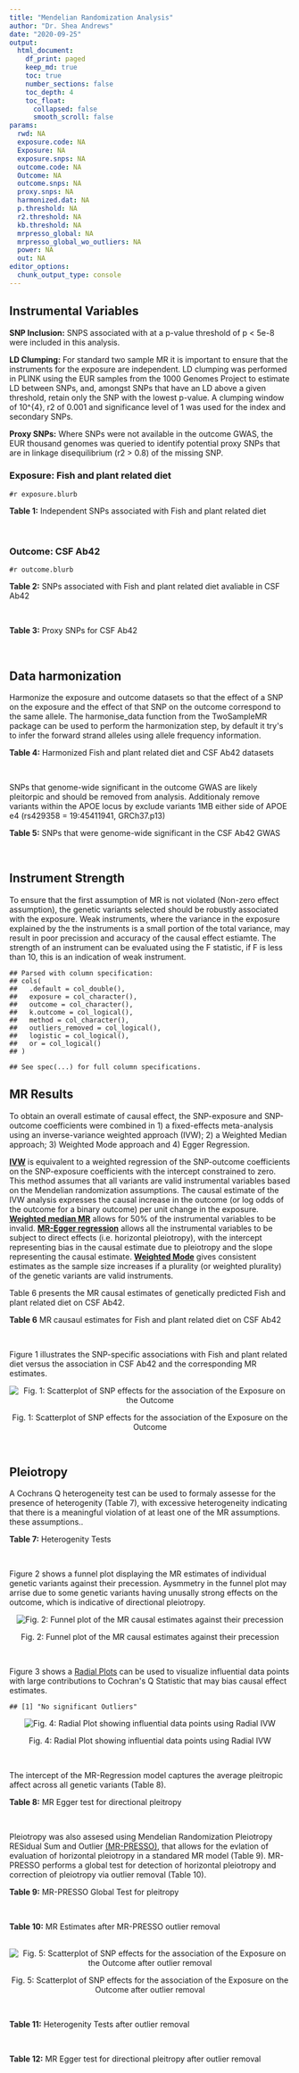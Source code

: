 ```yaml
---
title: "Mendelian Randomization Analysis"
author: "Dr. Shea Andrews"
date: "2020-09-25"
output:
  html_document:
    df_print: paged
    keep_md: true
    toc: true
    number_sections: false
    toc_depth: 4
    toc_float:
      collapsed: false
      smooth_scroll: false
params:
  rwd: NA
  exposure.code: NA
  Exposure: NA
  exposure.snps: NA
  outcome.code: NA
  Outcome: NA
  outcome.snps: NA
  proxy.snps: NA
  harmonized.dat: NA
  p.threshold: NA
  r2.threshold: NA
  kb.threshold: NA
  mrpresso_global: NA
  mrpresso_global_wo_outliers: NA
  power: NA
  out: NA
editor_options:
  chunk_output_type: console
---
```







## Instrumental Variables
**SNP Inclusion:** SNPS associated with at a p-value threshold of p < 5e-8 were included in this analysis.
<br>

**LD Clumping:** For standard two sample MR it is important to ensure that the instruments for the exposure are independent. LD clumping was performed in PLINK using the EUR samples from the 1000 Genomes Project to estimate LD between SNPs, and, amongst SNPs that have an LD above a given threshold, retain only the SNP with the lowest p-value. A clumping window of 10^{4}, r2 of 0.001 and significance level of 1 was used for the index and secondary SNPs.
<br>

**Proxy SNPs:** Where SNPs were not available in the outcome GWAS, the EUR thousand genomes was queried to identify potential proxy SNPs that are in linkage disequilibrium (r2 > 0.8) of the missing SNP.
<br>

### Exposure: Fish and plant related diet
`#r exposure.blurb`
<br>

**Table 1:** Independent SNPs associated with Fish and plant related diet
<div data-pagedtable="false">
  <script data-pagedtable-source type="application/json">
{"columns":[{"label":["SNP"],"name":[1],"type":["chr"],"align":["left"]},{"label":["CHROM"],"name":[2],"type":["dbl"],"align":["right"]},{"label":["POS"],"name":[3],"type":["dbl"],"align":["right"]},{"label":["REF"],"name":[4],"type":["chr"],"align":["left"]},{"label":["ALT"],"name":[5],"type":["chr"],"align":["left"]},{"label":["AF"],"name":[6],"type":["dbl"],"align":["right"]},{"label":["BETA"],"name":[7],"type":["dbl"],"align":["right"]},{"label":["SE"],"name":[8],"type":["dbl"],"align":["right"]},{"label":["Z"],"name":[9],"type":["dbl"],"align":["right"]},{"label":["P"],"name":[10],"type":["dbl"],"align":["right"]},{"label":["N"],"name":[11],"type":["dbl"],"align":["right"]},{"label":["TRAIT"],"name":[12],"type":["chr"],"align":["left"]}],"data":[{"1":"rs6699744","2":"1","3":"72825144","4":"A","5":"T","6":"0.614350","7":"0.0176817","8":"0.00251240","9":"7.03777","10":"2.0e-12","11":"335576","12":"fish_plant_diet"},{"1":"rs6690619","2":"1","3":"153765399","4":"C","5":"T","6":"0.508389","7":"-0.0182667","8":"0.00243049","9":"-7.51564","10":"5.7e-14","11":"335576","12":"fish_plant_diet"},{"1":"rs45501495","2":"1","3":"204596454","4":"C","5":"T","6":"0.233721","7":"0.0175379","8":"0.00286562","9":"6.12011","10":"9.4e-10","11":"335576","12":"fish_plant_diet"},{"1":"rs4953150","2":"2","3":"45157336","4":"C","5":"T","6":"0.342028","7":"-0.0193152","8":"0.00257415","9":"-7.50353","10":"6.2e-14","11":"335576","12":"fish_plant_diet"},{"1":"rs17049185","2":"2","3":"58072660","4":"G","5":"T","6":"0.265216","7":"0.0164143","8":"0.00276984","9":"5.92608","10":"3.1e-09","11":"335576","12":"fish_plant_diet"},{"1":"rs4458235","2":"2","3":"79710525","4":"A","5":"T","6":"0.671605","7":"-0.0161001","8":"0.00257371","9":"-6.25560","10":"4.0e-10","11":"335576","12":"fish_plant_diet"},{"1":"rs6756149","2":"2","3":"104099833","4":"C","5":"T","6":"0.460539","7":"0.0158560","8":"0.00242740","9":"6.53209","10":"6.5e-11","11":"335576","12":"fish_plant_diet"},{"1":"rs10180461","2":"2","3":"144263033","4":"T","5":"C","6":"0.391681","7":"-0.0138352","8":"0.00249154","9":"-5.55287","10":"2.8e-08","11":"335576","12":"fish_plant_diet"},{"1":"rs2463652","2":"2","3":"157127415","4":"C","5":"A","6":"0.462862","7":"0.0144339","8":"0.00243718","9":"5.92238","10":"3.2e-09","11":"335576","12":"fish_plant_diet"},{"1":"rs10510554","2":"3","3":"25099776","4":"T","5":"C","6":"0.569949","7":"0.0159892","8":"0.00245816","9":"6.50454","10":"7.8e-11","11":"335576","12":"fish_plant_diet"},{"1":"rs1248825","2":"3","3":"84993411","4":"A","5":"C","6":"0.674802","7":"0.0196439","8":"0.00259659","9":"7.56527","10":"3.9e-14","11":"335576","12":"fish_plant_diet"},{"1":"rs80264330","2":"3","3":"114815659","4":"T","5":"G","6":"0.056141","7":"0.0302655","8":"0.00525711","9":"5.75706","10":"8.6e-09","11":"335576","12":"fish_plant_diet"},{"1":"rs13082002","2":"3","3":"117317203","4":"T","5":"A","6":"0.467957","7":"0.0141314","8":"0.00244314","9":"5.78411","10":"7.3e-09","11":"335576","12":"fish_plant_diet"},{"1":"rs73868702","2":"3","3":"149754216","4":"G","5":"A","6":"0.043127","7":"-0.0333836","8":"0.00594694","9":"-5.61358","10":"2.0e-08","11":"335576","12":"fish_plant_diet"},{"1":"rs11706682","2":"3","3":"167199681","4":"T","5":"C","6":"0.340750","7":"0.0172815","8":"0.00255589","9":"6.76144","10":"1.4e-11","11":"335576","12":"fish_plant_diet"},{"1":"rs1946265","2":"5","3":"50840436","4":"A","5":"C","6":"0.645199","7":"-0.0149040","8":"0.00254229","9":"-5.86243","10":"4.6e-09","11":"335576","12":"fish_plant_diet"},{"1":"rs12514375","2":"5","3":"60801428","4":"A","5":"T","6":"0.387948","7":"-0.0137440","8":"0.00249301","9":"-5.51301","10":"3.5e-08","11":"335576","12":"fish_plant_diet"},{"1":"rs6870152","2":"5","3":"95883544","4":"A","5":"G","6":"0.623327","7":"-0.0138461","8":"0.00251463","9":"-5.50622","10":"3.7e-08","11":"335576","12":"fish_plant_diet"},{"1":"rs364926","2":"5","3":"166392055","4":"C","5":"T","6":"0.235798","7":"0.0174371","8":"0.00285087","9":"6.11641","10":"9.6e-10","11":"335576","12":"fish_plant_diet"},{"1":"rs11134442","2":"5","3":"166478475","4":"A","5":"G","6":"0.627273","7":"-0.0138524","8":"0.00251296","9":"-5.51238","10":"3.5e-08","11":"335576","12":"fish_plant_diet"},{"1":"rs16891727","2":"6","3":"26488860","4":"C","5":"A","6":"0.131477","7":"-0.0248855","8":"0.00357335","9":"-6.96419","10":"3.3e-12","11":"335576","12":"fish_plant_diet"},{"1":"rs28703977","2":"6","3":"31472792","4":"T","5":"C","6":"0.654148","7":"-0.0159889","8":"0.00255074","9":"-6.26834","10":"3.6e-10","11":"335576","12":"fish_plant_diet"},{"1":"rs9362897","2":"6","3":"92327446","4":"G","5":"T","6":"0.471084","7":"0.0153747","8":"0.00242031","9":"6.35237","10":"2.1e-10","11":"335576","12":"fish_plant_diet"},{"1":"rs12700239","2":"7","3":"20865979","4":"C","5":"A","6":"0.210021","7":"-0.0170831","8":"0.00300568","9":"-5.68361","10":"1.3e-08","11":"335576","12":"fish_plant_diet"},{"1":"rs3021494","2":"8","3":"10983534","4":"A","5":"G","6":"0.530477","7":"-0.0196447","8":"0.00243572","9":"-8.06525","10":"7.3e-16","11":"335576","12":"fish_plant_diet"},{"1":"rs1217105","2":"8","3":"64626932","4":"T","5":"G","6":"0.692030","7":"0.0182021","8":"0.00262079","9":"6.94527","10":"3.8e-12","11":"335576","12":"fish_plant_diet"},{"1":"rs10986983","2":"9","3":"128620009","4":"C","5":"T","6":"0.628287","7":"-0.0177251","8":"0.00250713","9":"-7.06988","10":"1.6e-12","11":"335576","12":"fish_plant_diet"},{"1":"rs946711","2":"10","3":"21806832","4":"A","5":"C","6":"0.326072","7":"-0.0265991","8":"0.00260310","9":"-10.21820","10":"1.6e-24","11":"335576","12":"fish_plant_diet"},{"1":"rs1410054","2":"10","3":"112774155","4":"A","5":"G","6":"0.762720","7":"-0.0179461","8":"0.00284724","9":"-6.30298","10":"2.9e-10","11":"335576","12":"fish_plant_diet"},{"1":"rs10741616","2":"11","3":"13333851","4":"G","5":"A","6":"0.381930","7":"-0.0150594","8":"0.00249104","9":"-6.04543","10":"1.5e-09","11":"335576","12":"fish_plant_diet"},{"1":"rs11237918","2":"11","3":"79294066","4":"T","5":"C","6":"0.400307","7":"0.0140920","8":"0.00247088","9":"5.70323","10":"1.2e-08","11":"335576","12":"fish_plant_diet"},{"1":"rs613597","2":"11","3":"88598646","4":"A","5":"G","6":"0.650945","7":"-0.0148780","8":"0.00253317","9":"-5.87327","10":"4.3e-09","11":"335576","12":"fish_plant_diet"},{"1":"rs34634095","2":"11","3":"111455942","4":"C","5":"A","6":"0.698257","7":"-0.0159467","8":"0.00269385","9":"-5.91967","10":"3.2e-09","11":"335576","12":"fish_plant_diet"},{"1":"rs7978702","2":"12","3":"34366373","4":"G","5":"A","6":"0.818835","7":"0.0173966","8":"0.00313907","9":"5.54196","10":"3.0e-08","11":"335576","12":"fish_plant_diet"},{"1":"rs12826749","2":"12","3":"46412497","4":"C","5":"G","6":"0.421560","7":"-0.0143141","8":"0.00247178","9":"-5.79101","10":"7.0e-09","11":"335576","12":"fish_plant_diet"},{"1":"rs35287743","2":"12","3":"110057250","4":"G","5":"T","6":"0.113999","7":"-0.0345582","8":"0.00382725","9":"-9.02951","10":"1.7e-19","11":"335576","12":"fish_plant_diet"},{"1":"rs560815","2":"13","3":"55935080","4":"T","5":"A","6":"0.733176","7":"-0.0235298","8":"0.00272600","9":"-8.63162","10":"6.0e-18","11":"335576","12":"fish_plant_diet"},{"1":"rs10161952","2":"13","3":"59474383","4":"A","5":"C","6":"0.313291","7":"-0.0185058","8":"0.00261369","9":"-7.08033","10":"1.4e-12","11":"335576","12":"fish_plant_diet"},{"1":"rs12906493","2":"15","3":"35933286","4":"T","5":"C","6":"0.207753","7":"0.0183225","8":"0.00301038","9":"6.08644","10":"1.2e-09","11":"335576","12":"fish_plant_diet"},{"1":"rs16959955","2":"15","3":"48002700","4":"T","5":"C","6":"0.221373","7":"0.0168573","8":"0.00294229","9":"5.72931","10":"1.0e-08","11":"335576","12":"fish_plant_diet"},{"1":"rs56094641","2":"16","3":"53806453","4":"A","5":"G","6":"0.403329","7":"0.0223354","8":"0.00246582","9":"9.05800","10":"1.3e-19","11":"335576","12":"fish_plant_diet"},{"1":"rs11859365","2":"16","3":"83683945","4":"A","5":"C","6":"0.253428","7":"0.0190706","8":"0.00278154","9":"6.85613","10":"7.1e-12","11":"335576","12":"fish_plant_diet"},{"1":"rs9955276","2":"18","3":"1839339","4":"C","5":"T","6":"0.141809","7":"0.0194761","8":"0.00348698","9":"5.58538","10":"2.3e-08","11":"335576","12":"fish_plant_diet"},{"1":"rs17818263","2":"18","3":"58865261","4":"G","5":"A","6":"0.286039","7":"-0.0146965","8":"0.00268034","9":"-5.48307","10":"4.2e-08","11":"335576","12":"fish_plant_diet"},{"1":"rs12721051","2":"19","3":"45422160","4":"C","5":"G","6":"0.189552","7":"0.0179074","8":"0.00309034","9":"5.79464","10":"6.8e-09","11":"335576","12":"fish_plant_diet"},{"1":"rs380743","2":"19","3":"49241014","4":"G","5":"A","6":"0.493772","7":"-0.0175022","8":"0.00243995","9":"-7.17318","10":"7.3e-13","11":"335576","12":"fish_plant_diet"},{"1":"rs2425026","2":"20","3":"33847253","4":"C","5":"T","6":"0.426877","7":"0.0168691","8":"0.00246823","9":"6.83449","10":"8.2e-12","11":"335576","12":"fish_plant_diet"},{"1":"rs2413052","2":"22","3":"31783781","4":"T","5":"C","6":"0.240382","7":"0.0193561","8":"0.00284149","9":"6.81195","10":"9.6e-12","11":"335576","12":"fish_plant_diet"}],"options":{"columns":{"min":{},"max":[10]},"rows":{"min":[10],"max":[10]},"pages":{}}}
  </script>
</div>
<br>

### Outcome: CSF Ab42
`#r outcome.blurb`
<br>

**Table 2:** SNPs associated with Fish and plant related diet avaliable in CSF Ab42
<div data-pagedtable="false">
  <script data-pagedtable-source type="application/json">
{"columns":[{"label":["SNP"],"name":[1],"type":["chr"],"align":["left"]},{"label":["CHROM"],"name":[2],"type":["dbl"],"align":["right"]},{"label":["POS"],"name":[3],"type":["dbl"],"align":["right"]},{"label":["REF"],"name":[4],"type":["chr"],"align":["left"]},{"label":["ALT"],"name":[5],"type":["chr"],"align":["left"]},{"label":["AF"],"name":[6],"type":["dbl"],"align":["right"]},{"label":["BETA"],"name":[7],"type":["dbl"],"align":["right"]},{"label":["SE"],"name":[8],"type":["dbl"],"align":["right"]},{"label":["Z"],"name":[9],"type":["dbl"],"align":["right"]},{"label":["P"],"name":[10],"type":["dbl"],"align":["right"]},{"label":["N"],"name":[11],"type":["dbl"],"align":["right"]},{"label":["TRAIT"],"name":[12],"type":["chr"],"align":["left"]}],"data":[{"1":"rs6699744","2":"1","3":"72825144","4":"A","5":"T","6":"0.6108490","7":"-0.0099960","8":"0.004438","9":"-2.2523700","10":"0.02437","11":"3146","12":"CSF_Ab42"},{"1":"rs6690619","2":"1","3":"153765399","4":"C","5":"T","6":"0.5256920","7":"-0.0021540","8":"0.004113","9":"-0.5237050","10":"0.60050","11":"3146","12":"CSF_Ab42"},{"1":"rs45501495","2":"1","3":"204596454","4":"C","5":"T","6":"0.2686700","7":"-0.0096060","8":"0.004752","9":"-2.0214646","10":"0.04335","11":"3146","12":"CSF_Ab42"},{"1":"rs17049185","2":"2","3":"58072660","4":"G","5":"T","6":"0.3082820","7":"-0.0063430","8":"0.004614","9":"-1.3747291","10":"0.16930","11":"3146","12":"CSF_Ab42"},{"1":"rs4458235","2":"2","3":"79710525","4":"A","5":"T","6":"0.6354390","7":"-0.0002949","8":"0.004236","9":"-0.0696176","10":"0.94450","11":"3146","12":"CSF_Ab42"},{"1":"rs6756149","2":"2","3":"104099833","4":"C","5":"T","6":"0.4588640","7":"0.0056280","8":"0.004004","9":"1.4055944","10":"0.16000","11":"3146","12":"CSF_Ab42"},{"1":"rs10180461","2":"2","3":"144263033","4":"T","5":"C","6":"0.3368940","7":"0.0017530","8":"0.004144","9":"0.4230212","10":"0.67230","11":"3146","12":"CSF_Ab42"},{"1":"rs2463652","2":"2","3":"157127415","4":"C","5":"A","6":"0.3552630","7":"0.0086410","8":"0.004135","9":"2.0897219","10":"0.03671","11":"3146","12":"CSF_Ab42"},{"1":"rs10510554","2":"3","3":"25099776","4":"T","5":"C","6":"0.6110510","7":"0.0027330","8":"0.004090","9":"0.6682150","10":"0.50410","11":"3146","12":"CSF_Ab42"},{"1":"rs1248825","2":"3","3":"84993411","4":"A","5":"C","6":"0.6335030","7":"-0.0012880","8":"0.004377","9":"-0.2942650","10":"0.76850","11":"3146","12":"CSF_Ab42"},{"1":"rs80264330","2":"3","3":"114815659","4":"T","5":"G","6":"0.0546903","7":"-0.0052760","8":"0.008577","9":"-0.6151335","10":"0.53850","11":"3146","12":"CSF_Ab42"},{"1":"rs73868702","2":"3","3":"149754216","4":"G","5":"A","6":"0.0388244","7":"0.0166600","8":"0.009761","9":"1.7067923","10":"0.08801","11":"3146","12":"CSF_Ab42"},{"1":"rs11706682","2":"3","3":"167199681","4":"T","5":"C","6":"0.3596590","7":"-0.0069990","8":"0.004303","9":"-1.6265396","10":"0.10390","11":"3146","12":"CSF_Ab42"},{"1":"rs1946265","2":"5","3":"50840436","4":"A","5":"C","6":"0.6314730","7":"-0.0006175","8":"0.004267","9":"-0.1447150","10":"0.88490","11":"3146","12":"CSF_Ab42"},{"1":"rs364926","2":"5","3":"166392055","4":"C","5":"T","6":"0.2479880","7":"0.0044610","8":"0.004927","9":"0.9054191","10":"0.36530","11":"3146","12":"CSF_Ab42"},{"1":"rs16891727","2":"6","3":"26488860","4":"C","5":"A","6":"0.1060940","7":"-0.0150100","8":"0.006566","9":"-2.2860189","10":"0.02232","11":"3146","12":"CSF_Ab42"},{"1":"rs9362897","2":"6","3":"92327446","4":"G","5":"T","6":"0.5531100","7":"-0.0012040","8":"0.004036","9":"-0.2983152","10":"0.76550","11":"3146","12":"CSF_Ab42"},{"1":"rs3021494","2":"8","3":"10983534","4":"A","5":"G","6":"0.5800820","7":"-0.0071170","8":"0.004069","9":"-1.7490800","10":"0.08038","11":"3146","12":"CSF_Ab42"},{"1":"rs1217105","2":"8","3":"64626932","4":"T","5":"G","6":"0.7311460","7":"0.0009464","8":"0.004458","9":"0.2122930","10":"0.83190","11":"3146","12":"CSF_Ab42"},{"1":"rs10986983","2":"9","3":"128620009","4":"C","5":"T","6":"0.6891790","7":"-0.0007333","8":"0.004138","9":"-0.1772110","10":"0.85940","11":"3146","12":"CSF_Ab42"},{"1":"rs946711","2":"10","3":"21806832","4":"A","5":"C","6":"0.3197380","7":"-0.0032090","8":"0.004493","9":"-0.7142221","10":"0.47520","11":"3146","12":"CSF_Ab42"},{"1":"rs1410054","2":"10","3":"112774155","4":"A","5":"G","6":"0.7994180","7":"-0.0020220","8":"0.004796","9":"-0.4216010","10":"0.67340","11":"3146","12":"CSF_Ab42"},{"1":"rs10741616","2":"11","3":"13333851","4":"G","5":"A","6":"0.4477310","7":"0.0100100","8":"0.004130","9":"2.4237288","10":"0.01540","11":"3146","12":"CSF_Ab42"},{"1":"rs11237918","2":"11","3":"79294066","4":"T","5":"C","6":"0.3774990","7":"0.0055980","8":"0.004168","9":"1.3430902","10":"0.17930","11":"3146","12":"CSF_Ab42"},{"1":"rs613597","2":"11","3":"88598646","4":"A","5":"G","6":"0.7428260","7":"0.0039110","8":"0.004282","9":"0.9133580","10":"0.36110","11":"3146","12":"CSF_Ab42"},{"1":"rs12826749","2":"12","3":"46412497","4":"C","5":"G","6":"0.3681280","7":"-0.0026040","8":"0.004203","9":"-0.6195575","10":"0.53560","11":"3146","12":"CSF_Ab42"},{"1":"rs35287743","2":"12","3":"110057250","4":"G","5":"T","6":"0.1335630","7":"0.0058610","8":"0.006596","9":"0.8885688","10":"0.37430","11":"3146","12":"CSF_Ab42"},{"1":"rs560815","2":"13","3":"55935080","4":"T","5":"A","6":"0.7230320","7":"0.0067110","8":"0.004478","9":"1.4986600","10":"0.13410","11":"3146","12":"CSF_Ab42"},{"1":"rs10161952","2":"13","3":"59474383","4":"A","5":"C","6":"0.2974150","7":"-0.0011500","8":"0.004434","9":"-0.2593595","10":"0.79540","11":"3146","12":"CSF_Ab42"},{"1":"rs12906493","2":"15","3":"35933286","4":"T","5":"C","6":"0.1725330","7":"0.0053720","8":"0.004872","9":"1.1026273","10":"0.27030","11":"3146","12":"CSF_Ab42"},{"1":"rs56094641","2":"16","3":"53806453","4":"A","5":"G","6":"0.4466040","7":"0.0052870","8":"0.004174","9":"1.2666507","10":"0.20540","11":"3146","12":"CSF_Ab42"},{"1":"rs11859365","2":"16","3":"83683945","4":"A","5":"C","6":"0.2750360","7":"-0.0032270","8":"0.004752","9":"-0.6790825","10":"0.49710","11":"3146","12":"CSF_Ab42"},{"1":"rs17818263","2":"18","3":"58865261","4":"G","5":"A","6":"0.3352150","7":"-0.0016630","8":"0.004498","9":"-0.3697199","10":"0.71160","11":"3146","12":"CSF_Ab42"},{"1":"rs2425026","2":"20","3":"33847253","4":"C","5":"T","6":"0.4566800","7":"-0.0011800","8":"0.004212","9":"-0.2801519","10":"0.77940","11":"3146","12":"CSF_Ab42"},{"1":"rs4953150","2":"NA","3":"NA","4":"NA","5":"NA","6":"NA","7":"NA","8":"NA","9":"NA","10":"NA","11":"NA","12":"NA"},{"1":"rs13082002","2":"NA","3":"NA","4":"NA","5":"NA","6":"NA","7":"NA","8":"NA","9":"NA","10":"NA","11":"NA","12":"NA"},{"1":"rs12514375","2":"NA","3":"NA","4":"NA","5":"NA","6":"NA","7":"NA","8":"NA","9":"NA","10":"NA","11":"NA","12":"NA"},{"1":"rs6870152","2":"NA","3":"NA","4":"NA","5":"NA","6":"NA","7":"NA","8":"NA","9":"NA","10":"NA","11":"NA","12":"NA"},{"1":"rs11134442","2":"NA","3":"NA","4":"NA","5":"NA","6":"NA","7":"NA","8":"NA","9":"NA","10":"NA","11":"NA","12":"NA"},{"1":"rs28703977","2":"NA","3":"NA","4":"NA","5":"NA","6":"NA","7":"NA","8":"NA","9":"NA","10":"NA","11":"NA","12":"NA"},{"1":"rs12700239","2":"NA","3":"NA","4":"NA","5":"NA","6":"NA","7":"NA","8":"NA","9":"NA","10":"NA","11":"NA","12":"NA"},{"1":"rs34634095","2":"NA","3":"NA","4":"NA","5":"NA","6":"NA","7":"NA","8":"NA","9":"NA","10":"NA","11":"NA","12":"NA"},{"1":"rs7978702","2":"NA","3":"NA","4":"NA","5":"NA","6":"NA","7":"NA","8":"NA","9":"NA","10":"NA","11":"NA","12":"NA"},{"1":"rs16959955","2":"NA","3":"NA","4":"NA","5":"NA","6":"NA","7":"NA","8":"NA","9":"NA","10":"NA","11":"NA","12":"NA"},{"1":"rs9955276","2":"NA","3":"NA","4":"NA","5":"NA","6":"NA","7":"NA","8":"NA","9":"NA","10":"NA","11":"NA","12":"NA"},{"1":"rs12721051","2":"NA","3":"NA","4":"NA","5":"NA","6":"NA","7":"NA","8":"NA","9":"NA","10":"NA","11":"NA","12":"NA"},{"1":"rs380743","2":"NA","3":"NA","4":"NA","5":"NA","6":"NA","7":"NA","8":"NA","9":"NA","10":"NA","11":"NA","12":"NA"},{"1":"rs2413052","2":"NA","3":"NA","4":"NA","5":"NA","6":"NA","7":"NA","8":"NA","9":"NA","10":"NA","11":"NA","12":"NA"}],"options":{"columns":{"min":{},"max":[10]},"rows":{"min":[10],"max":[10]},"pages":{}}}
  </script>
</div>
<br>

**Table 3:** Proxy SNPs for CSF Ab42
<div data-pagedtable="false">
  <script data-pagedtable-source type="application/json">
{"columns":[{"label":["target_snp"],"name":[1],"type":["chr"],"align":["left"]},{"label":["proxy_snp"],"name":[2],"type":["chr"],"align":["left"]},{"label":["ld.r2"],"name":[3],"type":["dbl"],"align":["right"]},{"label":["Dprime"],"name":[4],"type":["dbl"],"align":["right"]},{"label":["PHASE"],"name":[5],"type":["chr"],"align":["left"]},{"label":["X12"],"name":[6],"type":["lgl"],"align":["right"]},{"label":["CHROM"],"name":[7],"type":["dbl"],"align":["right"]},{"label":["POS"],"name":[8],"type":["dbl"],"align":["right"]},{"label":["REF.proxy"],"name":[9],"type":["chr"],"align":["left"]},{"label":["ALT.proxy"],"name":[10],"type":["chr"],"align":["left"]},{"label":["AF"],"name":[11],"type":["dbl"],"align":["right"]},{"label":["BETA"],"name":[12],"type":["dbl"],"align":["right"]},{"label":["SE"],"name":[13],"type":["dbl"],"align":["right"]},{"label":["Z"],"name":[14],"type":["dbl"],"align":["right"]},{"label":["P"],"name":[15],"type":["dbl"],"align":["right"]},{"label":["N"],"name":[16],"type":["dbl"],"align":["right"]},{"label":["TRAIT"],"name":[17],"type":["chr"],"align":["left"]},{"label":["ref"],"name":[18],"type":["chr"],"align":["left"]},{"label":["ref.proxy"],"name":[19],"type":["chr"],"align":["left"]},{"label":["alt"],"name":[20],"type":["chr"],"align":["left"]},{"label":["alt.proxy"],"name":[21],"type":["chr"],"align":["left"]},{"label":["ALT"],"name":[22],"type":["chr"],"align":["left"]},{"label":["REF"],"name":[23],"type":["chr"],"align":["left"]},{"label":["proxy.outcome"],"name":[24],"type":["lgl"],"align":["right"]}],"data":[{"1":"rs13082002","2":"rs35883702","3":"0.992051","4":"0.996018","5":"AG/TC","6":"NA","7":"3","8":"117316062","9":"C","10":"G","11":"0.472555","12":"0.0022180","13":"0.004091","14":"0.5421657","15":"0.5878","16":"3146","17":"CSF_Ab42","18":"A","19":"G","20":"T","21":"C","22":"A","23":"T","24":"TRUE"},{"1":"rs12514375","2":"rs1445980","3":"0.979437","4":"1.000000","5":"TA/AG","6":"NA","7":"5","8":"60798733","9":"G","10":"A","11":"0.365644","12":"-0.0023440","13":"0.004198","14":"-0.5583611","15":"0.5766","16":"3146","17":"CSF_Ab42","18":"T","19":"A","20":"A","21":"G","22":"T","23":"A","24":"TRUE"},{"1":"rs6870152","2":"rs6556928","3":"0.987027","4":"0.995647","5":"AA/GG","6":"NA","7":"5","8":"95877903","9":"A","10":"G","11":"0.600931","12":"-0.0024060","13":"0.004141","14":"-0.5810190","15":"0.5613","16":"3146","17":"CSF_Ab42","18":"A","19":"A","20":"G","21":"G","22":"G","23":"A","24":"TRUE"},{"1":"rs34634095","2":"rs510388","3":"0.935389","4":"1.000000","5":"CT/AG","6":"NA","7":"11","8":"111451869","9":"T","10":"G","11":"0.703381","12":"0.0034280","13":"0.004388","14":"0.7812220","15":"0.4347","16":"3146","17":"CSF_Ab42","18":"C","19":"T","20":"A","21":"G","22":"A","23":"C","24":"TRUE"},{"1":"rs7978702","2":"rs4595630","3":"0.986748","4":"0.993352","5":"GA/AC","6":"NA","7":"12","8":"34363697","9":"A","10":"C","11":"0.824364","12":"0.0003574","13":"0.005344","14":"0.0668787","15":"0.9467","16":"3146","17":"CSF_Ab42","18":"G","19":"A","20":"A","21":"C","22":"A","23":"G","24":"TRUE"},{"1":"rs9955276","2":"rs1371274","3":"0.902126","4":"0.965794","5":"TC/CA","6":"NA","7":"18","8":"1837007","9":"A","10":"C","11":"0.145583","12":"-0.0123100","13":"0.005816","14":"-2.1165750","15":"0.0344","16":"3146","17":"CSF_Ab42","18":"T","19":"C","20":"C","21":"A","22":"T","23":"C","24":"TRUE"},{"1":"rs380743","2":"rs1231281","3":"0.992000","4":"0.995992","5":"AA/GG","6":"NA","7":"19","8":"49239200","9":"G","10":"A","11":"0.384719","12":"-0.0042570","13":"0.004100","14":"-1.0382927","15":"0.2992","16":"3146","17":"CSF_Ab42","18":"A","19":"A","20":"G","21":"G","22":"A","23":"G","24":"TRUE"},{"1":"rs2413052","2":"rs9606833","3":"0.977395","4":"0.988633","5":"CC/TT","6":"NA","7":"22","8":"31750013","9":"T","10":"C","11":"0.250000","12":"-0.0043640","13":"0.004985","14":"-0.8754263","15":"0.3815","16":"3146","17":"CSF_Ab42","18":"C","19":"C","20":"T","21":"T","22":"C","23":"T","24":"TRUE"},{"1":"rs4953150","2":"NA","3":"NA","4":"NA","5":"NA","6":"NA","7":"NA","8":"NA","9":"NA","10":"NA","11":"NA","12":"NA","13":"NA","14":"NA","15":"NA","16":"NA","17":"NA","18":"NA","19":"NA","20":"NA","21":"NA","22":"NA","23":"NA","24":"NA"},{"1":"rs11134442","2":"NA","3":"NA","4":"NA","5":"NA","6":"NA","7":"NA","8":"NA","9":"NA","10":"NA","11":"NA","12":"NA","13":"NA","14":"NA","15":"NA","16":"NA","17":"NA","18":"NA","19":"NA","20":"NA","21":"NA","22":"NA","23":"NA","24":"NA"},{"1":"rs28703977","2":"NA","3":"NA","4":"NA","5":"NA","6":"NA","7":"NA","8":"NA","9":"NA","10":"NA","11":"NA","12":"NA","13":"NA","14":"NA","15":"NA","16":"NA","17":"NA","18":"NA","19":"NA","20":"NA","21":"NA","22":"NA","23":"NA","24":"NA"},{"1":"rs12700239","2":"NA","3":"NA","4":"NA","5":"NA","6":"NA","7":"NA","8":"NA","9":"NA","10":"NA","11":"NA","12":"NA","13":"NA","14":"NA","15":"NA","16":"NA","17":"NA","18":"NA","19":"NA","20":"NA","21":"NA","22":"NA","23":"NA","24":"NA"},{"1":"rs16959955","2":"NA","3":"NA","4":"NA","5":"NA","6":"NA","7":"NA","8":"NA","9":"NA","10":"NA","11":"NA","12":"NA","13":"NA","14":"NA","15":"NA","16":"NA","17":"NA","18":"NA","19":"NA","20":"NA","21":"NA","22":"NA","23":"NA","24":"NA"},{"1":"rs12721051","2":"NA","3":"NA","4":"NA","5":"NA","6":"NA","7":"NA","8":"NA","9":"NA","10":"NA","11":"NA","12":"NA","13":"NA","14":"NA","15":"NA","16":"NA","17":"NA","18":"NA","19":"NA","20":"NA","21":"NA","22":"NA","23":"NA","24":"NA"}],"options":{"columns":{"min":{},"max":[10]},"rows":{"min":[10],"max":[10]},"pages":{}}}
  </script>
</div>
<br>

## Data harmonization
Harmonize the exposure and outcome datasets so that the effect of a SNP on the exposure and the effect of that SNP on the outcome correspond to the same allele. The harmonise_data function from the TwoSampleMR package can be used to perform the harmonization step, by default it try's to infer the forward strand alleles using allele frequency information.
<br>

**Table 4:** Harmonized Fish and plant related diet and CSF Ab42 datasets
<div data-pagedtable="false">
  <script data-pagedtable-source type="application/json">
{"columns":[{"label":["SNP"],"name":[1],"type":["chr"],"align":["left"]},{"label":["effect_allele.exposure"],"name":[2],"type":["chr"],"align":["left"]},{"label":["other_allele.exposure"],"name":[3],"type":["chr"],"align":["left"]},{"label":["effect_allele.outcome"],"name":[4],"type":["chr"],"align":["left"]},{"label":["other_allele.outcome"],"name":[5],"type":["chr"],"align":["left"]},{"label":["beta.exposure"],"name":[6],"type":["dbl"],"align":["right"]},{"label":["beta.outcome"],"name":[7],"type":["dbl"],"align":["right"]},{"label":["eaf.exposure"],"name":[8],"type":["dbl"],"align":["right"]},{"label":["eaf.outcome"],"name":[9],"type":["dbl"],"align":["right"]},{"label":["remove"],"name":[10],"type":["lgl"],"align":["right"]},{"label":["palindromic"],"name":[11],"type":["lgl"],"align":["right"]},{"label":["ambiguous"],"name":[12],"type":["lgl"],"align":["right"]},{"label":["id.outcome"],"name":[13],"type":["chr"],"align":["left"]},{"label":["chr.outcome"],"name":[14],"type":["dbl"],"align":["right"]},{"label":["pos.outcome"],"name":[15],"type":["dbl"],"align":["right"]},{"label":["se.outcome"],"name":[16],"type":["dbl"],"align":["right"]},{"label":["z.outcome"],"name":[17],"type":["dbl"],"align":["right"]},{"label":["pval.outcome"],"name":[18],"type":["dbl"],"align":["right"]},{"label":["samplesize.outcome"],"name":[19],"type":["dbl"],"align":["right"]},{"label":["outcome"],"name":[20],"type":["chr"],"align":["left"]},{"label":["mr_keep.outcome"],"name":[21],"type":["lgl"],"align":["right"]},{"label":["pval_origin.outcome"],"name":[22],"type":["chr"],"align":["left"]},{"label":["chr.exposure"],"name":[23],"type":["dbl"],"align":["right"]},{"label":["pos.exposure"],"name":[24],"type":["dbl"],"align":["right"]},{"label":["se.exposure"],"name":[25],"type":["dbl"],"align":["right"]},{"label":["z.exposure"],"name":[26],"type":["dbl"],"align":["right"]},{"label":["pval.exposure"],"name":[27],"type":["dbl"],"align":["right"]},{"label":["samplesize.exposure"],"name":[28],"type":["dbl"],"align":["right"]},{"label":["exposure"],"name":[29],"type":["chr"],"align":["left"]},{"label":["mr_keep.exposure"],"name":[30],"type":["lgl"],"align":["right"]},{"label":["pval_origin.exposure"],"name":[31],"type":["chr"],"align":["left"]},{"label":["id.exposure"],"name":[32],"type":["chr"],"align":["left"]},{"label":["action"],"name":[33],"type":["dbl"],"align":["right"]},{"label":["mr_keep"],"name":[34],"type":["lgl"],"align":["right"]},{"label":["pt"],"name":[35],"type":["dbl"],"align":["right"]},{"label":["pleitropy_keep"],"name":[36],"type":["lgl"],"align":["right"]},{"label":["mrpresso_RSSobs"],"name":[37],"type":["dbl"],"align":["right"]},{"label":["mrpresso_pval"],"name":[38],"type":["dbl"],"align":["right"]},{"label":["mrpresso_keep"],"name":[39],"type":["lgl"],"align":["right"]}],"data":[{"1":"rs10161952","2":"C","3":"A","4":"C","5":"A","6":"-0.0185058","7":"-0.0011500","8":"0.313291","9":"0.2974150","10":"FALSE","11":"FALSE","12":"FALSE","13":"dANjgB","14":"13","15":"59474383","16":"0.004434","17":"-0.2593595","18":"0.79540","19":"3146","20":"Deming2017ab42","21":"TRUE","22":"reported","23":"13","24":"59474383","25":"0.00261369","26":"-7.08033","27":"1.4e-12","28":"335576","29":"Niarchou2020fish","30":"TRUE","31":"reported","32":"EwnGyd","33":"2","34":"TRUE","35":"5e-08","36":"TRUE","37":"2.102117e-06","38":"1.000","39":"TRUE"},{"1":"rs10180461","2":"C","3":"T","4":"C","5":"T","6":"-0.0138352","7":"0.0017530","8":"0.391681","9":"0.3368940","10":"FALSE","11":"FALSE","12":"FALSE","13":"dANjgB","14":"2","15":"144263033","16":"0.004144","17":"0.4230212","18":"0.67230","19":"3146","20":"Deming2017ab42","21":"TRUE","22":"reported","23":"2","24":"144263033","25":"0.00249154","26":"-5.55287","27":"2.8e-08","28":"335576","29":"Niarchou2020fish","30":"TRUE","31":"reported","32":"EwnGyd","33":"2","34":"TRUE","35":"5e-08","36":"TRUE","37":"2.516034e-06","38":"1.000","39":"TRUE"},{"1":"rs10510554","2":"C","3":"T","4":"C","5":"T","6":"0.0159892","7":"0.0027330","8":"0.569949","9":"0.6110510","10":"FALSE","11":"FALSE","12":"FALSE","13":"dANjgB","14":"3","15":"25099776","16":"0.004090","17":"0.6682150","18":"0.50410","19":"3146","20":"Deming2017ab42","21":"TRUE","22":"reported","23":"3","24":"25099776","25":"0.00245816","26":"6.50454","27":"7.8e-11","28":"335576","29":"Niarchou2020fish","30":"TRUE","31":"reported","32":"EwnGyd","33":"2","34":"TRUE","35":"5e-08","36":"TRUE","37":"9.184145e-06","38":"1.000","39":"TRUE"},{"1":"rs10741616","2":"A","3":"G","4":"A","5":"G","6":"-0.0150594","7":"0.0100100","8":"0.381930","9":"0.4477310","10":"FALSE","11":"FALSE","12":"FALSE","13":"dANjgB","14":"11","15":"13333851","16":"0.004130","17":"2.4237288","18":"0.01540","19":"3146","20":"Deming2017ab42","21":"TRUE","22":"reported","23":"11","24":"13333851","25":"0.00249104","26":"-6.04543","27":"1.5e-09","28":"335576","29":"Niarchou2020fish","30":"TRUE","31":"reported","32":"EwnGyd","33":"2","34":"TRUE","35":"5e-08","36":"TRUE","37":"1.001415e-04","38":"0.604","39":"TRUE"},{"1":"rs10986983","2":"T","3":"C","4":"T","5":"C","6":"-0.0177251","7":"-0.0007333","8":"0.628287","9":"0.6891790","10":"FALSE","11":"FALSE","12":"FALSE","13":"dANjgB","14":"9","15":"128620009","16":"0.004138","17":"-0.1772110","18":"0.85940","19":"3146","20":"Deming2017ab42","21":"TRUE","22":"reported","23":"9","24":"128620009","25":"0.00250713","26":"-7.06988","27":"1.6e-12","28":"335576","29":"Niarchou2020fish","30":"TRUE","31":"reported","32":"EwnGyd","33":"2","34":"TRUE","35":"5e-08","36":"TRUE","37":"1.023507e-06","38":"1.000","39":"TRUE"},{"1":"rs11237918","2":"C","3":"T","4":"C","5":"T","6":"0.0140920","7":"0.0055980","8":"0.400307","9":"0.3774990","10":"FALSE","11":"FALSE","12":"FALSE","13":"dANjgB","14":"11","15":"79294066","16":"0.004168","17":"1.3430902","18":"0.17930","19":"3146","20":"Deming2017ab42","21":"TRUE","22":"reported","23":"11","24":"79294066","25":"0.00247088","26":"5.70323","27":"1.2e-08","28":"335576","29":"Niarchou2020fish","30":"TRUE","31":"reported","32":"EwnGyd","33":"2","34":"TRUE","35":"5e-08","36":"TRUE","37":"3.483427e-05","38":"1.000","39":"TRUE"},{"1":"rs11706682","2":"C","3":"T","4":"C","5":"T","6":"0.0172815","7":"-0.0069990","8":"0.340750","9":"0.3596590","10":"FALSE","11":"FALSE","12":"FALSE","13":"dANjgB","14":"3","15":"167199681","16":"0.004303","17":"-1.6265396","18":"0.10390","19":"3146","20":"Deming2017ab42","21":"TRUE","22":"reported","23":"3","24":"167199681","25":"0.00255589","26":"6.76144","27":"1.4e-11","28":"335576","29":"Niarchou2020fish","30":"TRUE","31":"reported","32":"EwnGyd","33":"2","34":"TRUE","35":"5e-08","36":"TRUE","37":"4.804528e-05","38":"1.000","39":"TRUE"},{"1":"rs11859365","2":"C","3":"A","4":"C","5":"A","6":"0.0190706","7":"-0.0032270","8":"0.253428","9":"0.2750360","10":"FALSE","11":"FALSE","12":"FALSE","13":"dANjgB","14":"16","15":"83683945","16":"0.004752","17":"-0.6790825","18":"0.49710","19":"3146","20":"Deming2017ab42","21":"TRUE","22":"reported","23":"16","24":"83683945","25":"0.00278154","26":"6.85613","27":"7.1e-12","28":"335576","29":"Niarchou2020fish","30":"TRUE","31":"reported","32":"EwnGyd","33":"2","34":"TRUE","35":"5e-08","36":"TRUE","37":"9.214667e-06","38":"1.000","39":"TRUE"},{"1":"rs1217105","2":"G","3":"T","4":"G","5":"T","6":"0.0182021","7":"0.0009464","8":"0.692030","9":"0.7311460","10":"FALSE","11":"FALSE","12":"FALSE","13":"dANjgB","14":"8","15":"64626932","16":"0.004458","17":"0.2122930","18":"0.83190","19":"3146","20":"Deming2017ab42","21":"TRUE","22":"reported","23":"8","24":"64626932","25":"0.00262079","26":"6.94527","27":"3.8e-12","28":"335576","29":"Niarchou2020fish","30":"TRUE","31":"reported","32":"EwnGyd","33":"2","34":"TRUE","35":"5e-08","36":"TRUE","37":"1.524395e-06","38":"1.000","39":"TRUE"},{"1":"rs1248825","2":"C","3":"A","4":"C","5":"A","6":"0.0196439","7":"-0.0012880","8":"0.674802","9":"0.6335030","10":"FALSE","11":"FALSE","12":"FALSE","13":"dANjgB","14":"3","15":"84993411","16":"0.004377","17":"-0.2942650","18":"0.76850","19":"3146","20":"Deming2017ab42","21":"TRUE","22":"reported","23":"3","24":"84993411","25":"0.00259659","26":"7.56527","27":"3.9e-14","28":"335576","29":"Niarchou2020fish","30":"TRUE","31":"reported","32":"EwnGyd","33":"2","34":"TRUE","35":"5e-08","36":"TRUE","37":"1.091607e-06","38":"1.000","39":"TRUE"},{"1":"rs12514375","2":"T","3":"A","4":"T","5":"A","6":"-0.0137440","7":"-0.0023440","8":"0.387948","9":"0.3656440","10":"FALSE","11":"TRUE","12":"FALSE","13":"dANjgB","14":"5","15":"60798733","16":"0.004198","17":"-0.5583611","18":"0.57660","19":"3146","20":"Deming2017ab42","21":"TRUE","22":"reported","23":"5","24":"60801428","25":"0.00249301","26":"-5.51301","27":"3.5e-08","28":"335576","29":"Niarchou2020fish","30":"TRUE","31":"reported","32":"EwnGyd","33":"2","34":"TRUE","35":"5e-08","36":"TRUE","37":"6.659933e-06","38":"1.000","39":"TRUE"},{"1":"rs12826749","2":"G","3":"C","4":"G","5":"C","6":"-0.0143141","7":"-0.0026040","8":"0.421560","9":"0.3681280","10":"FALSE","11":"TRUE","12":"TRUE","13":"dANjgB","14":"12","15":"46412497","16":"0.004203","17":"-0.6195575","18":"0.53560","19":"3146","20":"Deming2017ab42","21":"TRUE","22":"reported","23":"12","24":"46412497","25":"0.00247178","26":"-5.79101","27":"7.0e-09","28":"335576","29":"Niarchou2020fish","30":"TRUE","31":"reported","32":"EwnGyd","33":"2","34":"FALSE","35":"5e-08","36":"TRUE","37":"NA","38":"NA","39":"NA"},{"1":"rs12906493","2":"C","3":"T","4":"C","5":"T","6":"0.0183225","7":"0.0053720","8":"0.207753","9":"0.1725330","10":"FALSE","11":"FALSE","12":"FALSE","13":"dANjgB","14":"15","15":"35933286","16":"0.004872","17":"1.1026273","18":"0.27030","19":"3146","20":"Deming2017ab42","21":"TRUE","22":"reported","23":"15","24":"35933286","25":"0.00301038","26":"6.08644","27":"1.2e-09","28":"335576","29":"Niarchou2020fish","30":"TRUE","31":"reported","32":"EwnGyd","33":"2","34":"TRUE","35":"5e-08","36":"TRUE","37":"3.314837e-05","38":"1.000","39":"TRUE"},{"1":"rs13082002","2":"A","3":"T","4":"A","5":"T","6":"0.0141314","7":"0.0022180","8":"0.467957","9":"0.4725550","10":"FALSE","11":"TRUE","12":"TRUE","13":"dANjgB","14":"3","15":"117316062","16":"0.004091","17":"0.5421657","18":"0.58780","19":"3146","20":"Deming2017ab42","21":"TRUE","22":"reported","23":"3","24":"117317203","25":"0.00244314","26":"5.78411","27":"7.3e-09","28":"335576","29":"Niarchou2020fish","30":"TRUE","31":"reported","32":"EwnGyd","33":"2","34":"FALSE","35":"5e-08","36":"TRUE","37":"NA","38":"NA","39":"NA"},{"1":"rs1410054","2":"G","3":"A","4":"G","5":"A","6":"-0.0179461","7":"-0.0020220","8":"0.762720","9":"0.7994180","10":"FALSE","11":"FALSE","12":"FALSE","13":"dANjgB","14":"10","15":"112774155","16":"0.004796","17":"-0.4216010","18":"0.67340","19":"3146","20":"Deming2017ab42","21":"TRUE","22":"reported","23":"10","24":"112774155","25":"0.00284724","26":"-6.30298","27":"2.9e-10","28":"335576","29":"Niarchou2020fish","30":"TRUE","31":"reported","32":"EwnGyd","33":"2","34":"TRUE","35":"5e-08","36":"TRUE","37":"5.407781e-06","38":"1.000","39":"TRUE"},{"1":"rs16891727","2":"A","3":"C","4":"A","5":"C","6":"-0.0248855","7":"-0.0150100","8":"0.131477","9":"0.1060940","10":"FALSE","11":"FALSE","12":"FALSE","13":"dANjgB","14":"6","15":"26488860","16":"0.006566","17":"-2.2860189","18":"0.02232","19":"3146","20":"Deming2017ab42","21":"TRUE","22":"reported","23":"6","24":"26488860","25":"0.00357335","26":"-6.96419","27":"3.3e-12","28":"335576","29":"Niarchou2020fish","30":"TRUE","31":"reported","32":"EwnGyd","33":"2","34":"TRUE","35":"5e-08","36":"TRUE","37":"2.469373e-04","38":"0.632","39":"TRUE"},{"1":"rs17049185","2":"T","3":"G","4":"T","5":"G","6":"0.0164143","7":"-0.0063430","8":"0.265216","9":"0.3082820","10":"FALSE","11":"FALSE","12":"FALSE","13":"dANjgB","14":"2","15":"58072660","16":"0.004614","17":"-1.3747291","18":"0.16930","19":"3146","20":"Deming2017ab42","21":"TRUE","22":"reported","23":"2","24":"58072660","25":"0.00276984","26":"5.92608","27":"3.1e-09","28":"335576","29":"Niarchou2020fish","30":"TRUE","31":"reported","32":"EwnGyd","33":"2","34":"TRUE","35":"5e-08","36":"TRUE","37":"3.888843e-05","38":"1.000","39":"TRUE"},{"1":"rs17818263","2":"A","3":"G","4":"A","5":"G","6":"-0.0146965","7":"-0.0016630","8":"0.286039","9":"0.3352150","10":"FALSE","11":"FALSE","12":"FALSE","13":"dANjgB","14":"18","15":"58865261","16":"0.004498","17":"-0.3697199","18":"0.71160","19":"3146","20":"Deming2017ab42","21":"TRUE","22":"reported","23":"18","24":"58865261","25":"0.00268034","26":"-5.48307","27":"4.2e-08","28":"335576","29":"Niarchou2020fish","30":"TRUE","31":"reported","32":"EwnGyd","33":"2","34":"TRUE","35":"5e-08","36":"TRUE","37":"3.615792e-06","38":"1.000","39":"TRUE"},{"1":"rs1946265","2":"C","3":"A","4":"C","5":"A","6":"-0.0149040","7":"-0.0006175","8":"0.645199","9":"0.6314730","10":"FALSE","11":"FALSE","12":"FALSE","13":"dANjgB","14":"5","15":"50840436","16":"0.004267","17":"-0.1447150","18":"0.88490","19":"3146","20":"Deming2017ab42","21":"TRUE","22":"reported","23":"5","24":"50840436","25":"0.00254229","26":"-5.86243","27":"4.6e-09","28":"335576","29":"Niarchou2020fish","30":"TRUE","31":"reported","32":"EwnGyd","33":"2","34":"TRUE","35":"5e-08","36":"TRUE","37":"7.110301e-07","38":"1.000","39":"TRUE"},{"1":"rs2413052","2":"C","3":"T","4":"C","5":"T","6":"0.0193561","7":"-0.0043640","8":"0.240382","9":"0.2500000","10":"FALSE","11":"FALSE","12":"FALSE","13":"dANjgB","14":"22","15":"31750013","16":"0.004985","17":"-0.8754263","18":"0.38150","19":"3146","20":"Deming2017ab42","21":"TRUE","22":"reported","23":"22","24":"31783781","25":"0.00284149","26":"6.81195","27":"9.6e-12","28":"335576","29":"Niarchou2020fish","30":"TRUE","31":"reported","32":"EwnGyd","33":"2","34":"TRUE","35":"5e-08","36":"TRUE","37":"1.756442e-05","38":"1.000","39":"TRUE"},{"1":"rs2425026","2":"T","3":"C","4":"T","5":"C","6":"0.0168691","7":"-0.0011800","8":"0.426877","9":"0.4566800","10":"FALSE","11":"FALSE","12":"FALSE","13":"dANjgB","14":"20","15":"33847253","16":"0.004212","17":"-0.2801519","18":"0.77940","19":"3146","20":"Deming2017ab42","21":"TRUE","22":"reported","23":"20","24":"33847253","25":"0.00246823","26":"6.83449","27":"8.2e-12","28":"335576","29":"Niarchou2020fish","30":"TRUE","31":"reported","32":"EwnGyd","33":"2","34":"TRUE","35":"5e-08","36":"TRUE","37":"9.353536e-07","38":"1.000","39":"TRUE"},{"1":"rs2463652","2":"A","3":"C","4":"A","5":"C","6":"0.0144339","7":"0.0086410","8":"0.462862","9":"0.3552630","10":"FALSE","11":"FALSE","12":"FALSE","13":"dANjgB","14":"2","15":"157127415","16":"0.004135","17":"2.0897219","18":"0.03671","19":"3146","20":"Deming2017ab42","21":"TRUE","22":"reported","23":"2","24":"157127415","25":"0.00243718","26":"5.92238","27":"3.2e-09","28":"335576","29":"Niarchou2020fish","30":"TRUE","31":"reported","32":"EwnGyd","33":"2","34":"TRUE","35":"5e-08","36":"TRUE","37":"8.129561e-05","38":"1.000","39":"TRUE"},{"1":"rs3021494","2":"G","3":"A","4":"G","5":"A","6":"-0.0196447","7":"-0.0071170","8":"0.530477","9":"0.5800820","10":"FALSE","11":"FALSE","12":"FALSE","13":"dANjgB","14":"8","15":"10983534","16":"0.004069","17":"-1.7490800","18":"0.08038","19":"3146","20":"Deming2017ab42","21":"TRUE","22":"reported","23":"8","24":"10983534","25":"0.00243572","26":"-8.06525","27":"7.3e-16","28":"335576","29":"Niarchou2020fish","30":"TRUE","31":"reported","32":"EwnGyd","33":"2","34":"TRUE","35":"5e-08","36":"TRUE","37":"5.889020e-05","38":"1.000","39":"TRUE"},{"1":"rs34634095","2":"A","3":"C","4":"A","5":"C","6":"-0.0159467","7":"0.0034280","8":"0.698257","9":"0.7033810","10":"FALSE","11":"FALSE","12":"FALSE","13":"dANjgB","14":"11","15":"111451869","16":"0.004388","17":"0.7812220","18":"0.43470","19":"3146","20":"Deming2017ab42","21":"TRUE","22":"reported","23":"11","24":"111455942","25":"0.00269385","26":"-5.91967","27":"3.2e-09","28":"335576","29":"Niarchou2020fish","30":"TRUE","31":"reported","32":"EwnGyd","33":"2","34":"TRUE","35":"5e-08","36":"TRUE","37":"1.070322e-05","38":"1.000","39":"TRUE"},{"1":"rs35287743","2":"T","3":"G","4":"T","5":"G","6":"-0.0345582","7":"0.0058610","8":"0.113999","9":"0.1335630","10":"FALSE","11":"FALSE","12":"FALSE","13":"dANjgB","14":"12","15":"110057250","16":"0.006596","17":"0.8885688","18":"0.37430","19":"3146","20":"Deming2017ab42","21":"TRUE","22":"reported","23":"12","24":"110057250","25":"0.00382725","26":"-9.02951","27":"1.7e-19","28":"335576","29":"Niarchou2020fish","30":"TRUE","31":"reported","32":"EwnGyd","33":"2","34":"TRUE","35":"5e-08","36":"TRUE","37":"3.155132e-05","38":"1.000","39":"TRUE"},{"1":"rs364926","2":"T","3":"C","4":"T","5":"C","6":"0.0174371","7":"0.0044610","8":"0.235798","9":"0.2479880","10":"FALSE","11":"FALSE","12":"FALSE","13":"dANjgB","14":"5","15":"166392055","16":"0.004927","17":"0.9054191","18":"0.36530","19":"3146","20":"Deming2017ab42","21":"TRUE","22":"reported","23":"5","24":"166392055","25":"0.00285087","26":"6.11641","27":"9.6e-10","28":"335576","29":"Niarchou2020fish","30":"TRUE","31":"reported","32":"EwnGyd","33":"2","34":"TRUE","35":"5e-08","36":"TRUE","37":"2.304553e-05","38":"1.000","39":"TRUE"},{"1":"rs380743","2":"A","3":"G","4":"A","5":"G","6":"-0.0175022","7":"-0.0042570","8":"0.493772","9":"0.3847190","10":"FALSE","11":"FALSE","12":"FALSE","13":"dANjgB","14":"19","15":"49239200","16":"0.004100","17":"-1.0382927","18":"0.29920","19":"3146","20":"Deming2017ab42","21":"TRUE","22":"reported","23":"19","24":"49241014","25":"0.00243995","26":"-7.17318","27":"7.3e-13","28":"335576","29":"Niarchou2020fish","30":"TRUE","31":"reported","32":"EwnGyd","33":"2","34":"TRUE","35":"5e-08","36":"TRUE","37":"2.148978e-05","38":"1.000","39":"TRUE"},{"1":"rs4458235","2":"T","3":"A","4":"T","5":"A","6":"-0.0161001","7":"-0.0002949","8":"0.671605","9":"0.6354390","10":"FALSE","11":"TRUE","12":"FALSE","13":"dANjgB","14":"2","15":"79710525","16":"0.004236","17":"-0.0696176","18":"0.94450","19":"3146","20":"Deming2017ab42","21":"TRUE","22":"reported","23":"2","24":"79710525","25":"0.00257371","26":"-6.25560","27":"4.0e-10","28":"335576","29":"Niarchou2020fish","30":"TRUE","31":"reported","32":"EwnGyd","33":"2","34":"TRUE","35":"5e-08","36":"TRUE","37":"2.845079e-07","38":"1.000","39":"TRUE"},{"1":"rs45501495","2":"T","3":"C","4":"T","5":"C","6":"0.0175379","7":"-0.0096060","8":"0.233721","9":"0.2686700","10":"FALSE","11":"FALSE","12":"FALSE","13":"dANjgB","14":"1","15":"204596454","16":"0.004752","17":"-2.0214646","18":"0.04335","19":"3146","20":"Deming2017ab42","21":"TRUE","22":"reported","23":"1","24":"204596454","25":"0.00286562","26":"6.12011","27":"9.4e-10","28":"335576","29":"Niarchou2020fish","30":"TRUE","31":"reported","32":"EwnGyd","33":"2","34":"TRUE","35":"5e-08","36":"TRUE","37":"9.146721e-05","38":"1.000","39":"TRUE"},{"1":"rs560815","2":"A","3":"T","4":"A","5":"T","6":"-0.0235298","7":"0.0067110","8":"0.733176","9":"0.7230320","10":"FALSE","11":"TRUE","12":"FALSE","13":"dANjgB","14":"13","15":"55935080","16":"0.004478","17":"1.4986600","18":"0.13410","19":"3146","20":"Deming2017ab42","21":"TRUE","22":"reported","23":"13","24":"55935080","25":"0.00272600","26":"-8.63162","27":"6.0e-18","28":"335576","29":"Niarchou2020fish","30":"TRUE","31":"reported","32":"EwnGyd","33":"2","34":"TRUE","35":"5e-08","36":"TRUE","37":"4.447747e-05","38":"1.000","39":"TRUE"},{"1":"rs56094641","2":"G","3":"A","4":"G","5":"A","6":"0.0223354","7":"0.0052870","8":"0.403329","9":"0.4466040","10":"FALSE","11":"FALSE","12":"FALSE","13":"dANjgB","14":"16","15":"53806453","16":"0.004174","17":"1.2666507","18":"0.20540","19":"3146","20":"Deming2017ab42","21":"TRUE","22":"reported","23":"16","24":"53806453","25":"0.00246582","26":"9.05800","27":"1.3e-19","28":"335576","29":"Niarchou2020fish","30":"TRUE","31":"reported","32":"EwnGyd","33":"2","34":"TRUE","35":"5e-08","36":"TRUE","37":"3.439422e-05","38":"1.000","39":"TRUE"},{"1":"rs613597","2":"G","3":"A","4":"G","5":"A","6":"-0.0148780","7":"0.0039110","8":"0.650945","9":"0.7428260","10":"FALSE","11":"FALSE","12":"FALSE","13":"dANjgB","14":"11","15":"88598646","16":"0.004282","17":"0.9133580","18":"0.36110","19":"3146","20":"Deming2017ab42","21":"TRUE","22":"reported","23":"11","24":"88598646","25":"0.00253317","26":"-5.87327","27":"4.3e-09","28":"335576","29":"Niarchou2020fish","30":"TRUE","31":"reported","32":"EwnGyd","33":"2","34":"TRUE","35":"5e-08","36":"TRUE","37":"1.423769e-05","38":"1.000","39":"TRUE"},{"1":"rs6690619","2":"T","3":"C","4":"T","5":"C","6":"-0.0182667","7":"-0.0021540","8":"0.508389","9":"0.5256920","10":"FALSE","11":"FALSE","12":"FALSE","13":"dANjgB","14":"1","15":"153765399","16":"0.004113","17":"-0.5237050","18":"0.60050","19":"3146","20":"Deming2017ab42","21":"TRUE","22":"reported","23":"1","24":"153765399","25":"0.00243049","26":"-7.51564","27":"5.7e-14","28":"335576","29":"Niarchou2020fish","30":"TRUE","31":"reported","32":"EwnGyd","33":"2","34":"TRUE","35":"5e-08","36":"TRUE","37":"6.189587e-06","38":"1.000","39":"TRUE"},{"1":"rs6699744","2":"T","3":"A","4":"T","5":"A","6":"0.0176817","7":"-0.0099960","8":"0.614350","9":"0.6108490","10":"FALSE","11":"TRUE","12":"FALSE","13":"dANjgB","14":"1","15":"72825144","16":"0.004438","17":"-2.2523700","18":"0.02437","19":"3146","20":"Deming2017ab42","21":"TRUE","22":"reported","23":"1","24":"72825144","25":"0.00251240","26":"7.03777","27":"2.0e-12","28":"335576","29":"Niarchou2020fish","30":"TRUE","31":"reported","32":"EwnGyd","33":"2","34":"TRUE","35":"5e-08","36":"TRUE","37":"9.992844e-05","38":"0.976","39":"TRUE"},{"1":"rs6756149","2":"T","3":"C","4":"T","5":"C","6":"0.0158560","7":"0.0056280","8":"0.460539","9":"0.4588640","10":"FALSE","11":"FALSE","12":"FALSE","13":"dANjgB","14":"2","15":"104099833","16":"0.004004","17":"1.4055944","18":"0.16000","19":"3146","20":"Deming2017ab42","21":"TRUE","22":"reported","23":"2","24":"104099833","25":"0.00242740","26":"6.53209","27":"6.5e-11","28":"335576","29":"Niarchou2020fish","30":"TRUE","31":"reported","32":"EwnGyd","33":"2","34":"TRUE","35":"5e-08","36":"TRUE","37":"3.598341e-05","38":"1.000","39":"TRUE"},{"1":"rs6870152","2":"G","3":"A","4":"G","5":"A","6":"-0.0138461","7":"-0.0024060","8":"0.623327","9":"0.6009310","10":"FALSE","11":"FALSE","12":"FALSE","13":"dANjgB","14":"5","15":"95877903","16":"0.004141","17":"-0.5810190","18":"0.56130","19":"3146","20":"Deming2017ab42","21":"TRUE","22":"reported","23":"5","24":"95883544","25":"0.00251463","26":"-5.50622","27":"3.7e-08","28":"335576","29":"Niarchou2020fish","30":"TRUE","31":"reported","32":"EwnGyd","33":"2","34":"TRUE","35":"5e-08","36":"TRUE","37":"7.007433e-06","38":"1.000","39":"TRUE"},{"1":"rs73868702","2":"A","3":"G","4":"A","5":"G","6":"-0.0333836","7":"0.0166600","8":"0.043127","9":"0.0388244","10":"FALSE","11":"FALSE","12":"FALSE","13":"dANjgB","14":"3","15":"149754216","16":"0.009761","17":"1.7067923","18":"0.08801","19":"3146","20":"Deming2017ab42","21":"TRUE","22":"reported","23":"3","24":"149754216","25":"0.00594694","26":"-5.61358","27":"2.0e-08","28":"335576","29":"Niarchou2020fish","30":"TRUE","31":"reported","32":"EwnGyd","33":"2","34":"TRUE","35":"5e-08","36":"TRUE","37":"2.720314e-04","38":"1.000","39":"TRUE"},{"1":"rs7978702","2":"A","3":"G","4":"A","5":"G","6":"0.0173966","7":"0.0003574","8":"0.818835","9":"0.8243640","10":"FALSE","11":"FALSE","12":"FALSE","13":"dANjgB","14":"12","15":"34363697","16":"0.005344","17":"0.0668787","18":"0.94670","19":"3146","20":"Deming2017ab42","21":"TRUE","22":"reported","23":"12","24":"34366373","25":"0.00313907","26":"5.54196","27":"3.0e-08","28":"335576","29":"Niarchou2020fish","30":"TRUE","31":"reported","32":"EwnGyd","33":"2","34":"TRUE","35":"5e-08","36":"TRUE","37":"3.748048e-07","38":"1.000","39":"TRUE"},{"1":"rs80264330","2":"G","3":"T","4":"G","5":"T","6":"0.0302655","7":"-0.0052760","8":"0.056141","9":"0.0546903","10":"FALSE","11":"FALSE","12":"FALSE","13":"dANjgB","14":"3","15":"114815659","16":"0.008577","17":"-0.6151335","18":"0.53850","19":"3146","20":"Deming2017ab42","21":"TRUE","22":"reported","23":"3","24":"114815659","25":"0.00525711","26":"5.75706","27":"8.6e-09","28":"335576","29":"Niarchou2020fish","30":"TRUE","31":"reported","32":"EwnGyd","33":"2","34":"TRUE","35":"5e-08","36":"TRUE","37":"2.447374e-05","38":"1.000","39":"TRUE"},{"1":"rs9362897","2":"T","3":"G","4":"T","5":"G","6":"0.0153747","7":"-0.0012040","8":"0.471084","9":"0.5531100","10":"FALSE","11":"FALSE","12":"FALSE","13":"dANjgB","14":"6","15":"92327446","16":"0.004036","17":"-0.2983152","18":"0.76550","19":"3146","20":"Deming2017ab42","21":"TRUE","22":"reported","23":"6","24":"92327446","25":"0.00242031","26":"6.35237","27":"2.1e-10","28":"335576","29":"Niarchou2020fish","30":"TRUE","31":"reported","32":"EwnGyd","33":"2","34":"TRUE","35":"5e-08","36":"TRUE","37":"1.021768e-06","38":"1.000","39":"TRUE"},{"1":"rs946711","2":"C","3":"A","4":"C","5":"A","6":"-0.0265991","7":"-0.0032090","8":"0.326072","9":"0.3197380","10":"FALSE","11":"FALSE","12":"FALSE","13":"dANjgB","14":"10","15":"21806832","16":"0.004493","17":"-0.7142221","18":"0.47520","19":"3146","20":"Deming2017ab42","21":"TRUE","22":"reported","23":"10","24":"21806832","25":"0.00260310","26":"-10.21820","27":"1.6e-24","28":"335576","29":"Niarchou2020fish","30":"TRUE","31":"reported","32":"EwnGyd","33":"2","34":"TRUE","35":"5e-08","36":"TRUE","37":"1.437634e-05","38":"1.000","39":"TRUE"},{"1":"rs9955276","2":"T","3":"C","4":"T","5":"C","6":"0.0194761","7":"-0.0123100","8":"0.141809","9":"0.1455830","10":"FALSE","11":"FALSE","12":"FALSE","13":"dANjgB","14":"18","15":"1837007","16":"0.005816","17":"-2.1165750","18":"0.03440","19":"3146","20":"Deming2017ab42","21":"TRUE","22":"reported","23":"18","24":"1839339","25":"0.00348698","26":"5.58538","27":"2.3e-08","28":"335576","29":"Niarchou2020fish","30":"TRUE","31":"reported","32":"EwnGyd","33":"2","34":"TRUE","35":"5e-08","36":"TRUE","37":"1.501060e-04","38":"1.000","39":"TRUE"}],"options":{"columns":{"min":{},"max":[10]},"rows":{"min":[10],"max":[10]},"pages":{}}}
  </script>
</div>
<br>

SNPs that genome-wide significant in the outcome GWAS are likely pleitorpic and should be removed from analysis. Additionaly remove variants within the APOE locus by exclude variants 1MB either side of APOE e4 (rs429358 = 19:45411941, GRCh37.p13)
<br>


**Table 5:** SNPs that were genome-wide significant in the CSF Ab42 GWAS
<div data-pagedtable="false">
  <script data-pagedtable-source type="application/json">
{"columns":[{"label":["SNP"],"name":[1],"type":["chr"],"align":["left"]},{"label":["chr.outcome"],"name":[2],"type":["dbl"],"align":["right"]},{"label":["pos.outcome"],"name":[3],"type":["dbl"],"align":["right"]},{"label":["pval.exposure"],"name":[4],"type":["dbl"],"align":["right"]},{"label":["pval.outcome"],"name":[5],"type":["dbl"],"align":["right"]}],"data":[],"options":{"columns":{"min":{},"max":[10]},"rows":{"min":[10],"max":[10]},"pages":{}}}
  </script>
</div>
<br>


## Instrument Strength
To ensure that the first assumption of MR is not violated (Non-zero effect assumption), the genetic variants selected should be robustly associated with the exposure. Weak instruments, where the variance in the exposure explained by the the instruments is a small portion of the total variance, may result in poor precission and accuracy of the causal effect estiamte. The strength of an instrument can be evaluated using the F statistic, if F is less than 10, this is an indication of weak instrument.


```
## Parsed with column specification:
## cols(
##   .default = col_double(),
##   exposure = col_character(),
##   outcome = col_character(),
##   k.outcome = col_logical(),
##   method = col_character(),
##   outliers_removed = col_logical(),
##   logistic = col_logical(),
##   or = col_logical()
## )
```

```
## See spec(...) for full column specifications.
```

<div data-pagedtable="false">
  <script data-pagedtable-source type="application/json">
{"columns":[{"label":["outliers_removed"],"name":[1],"type":["lgl"],"align":["right"]},{"label":["pve.exposure"],"name":[2],"type":["dbl"],"align":["right"]},{"label":["F"],"name":[3],"type":["dbl"],"align":["right"]},{"label":["Alpha"],"name":[4],"type":["dbl"],"align":["right"]},{"label":["NCP"],"name":[5],"type":["dbl"],"align":["right"]},{"label":["Power"],"name":[6],"type":["dbl"],"align":["right"]}],"data":[{"1":"FALSE","2":"0.005404673","3":"45.58279","4":"0.05","5":"0.1837778","6":"0.07130627"}],"options":{"columns":{"min":{},"max":[10]},"rows":{"min":[10],"max":[10]},"pages":{}}}
  </script>
</div>

##  MR Results
To obtain an overall estimate of causal effect, the SNP-exposure and SNP-outcome coefficients were combined in 1) a fixed-effects meta-analysis using an inverse-variance weighted approach (IVW); 2) a Weighted Median approach; 3) Weighted Mode approach and 4) Egger Regression.


[**IVW**](https://doi.org/10.1002/gepi.21758) is equivalent to a weighted regression of the SNP-outcome coefficients on the SNP-exposure coefficients with the intercept constrained to zero. This method assumes that all variants are valid instrumental variables based on the Mendelian randomization assumptions. The causal estimate of the IVW analysis expresses the causal increase in the outcome (or log odds of the outcome for a binary outcome) per unit change in the exposure. [**Weighted median MR**](https://doi.org/10.1002/gepi.21965) allows for 50% of the instrumental variables to be invalid. [**MR-Egger regression**](https://doi.org/10.1093/ije/dyw220) allows all the instrumental variables to be subject to direct effects (i.e. horizontal pleiotropy), with the intercept representing bias in the causal estimate due to pleiotropy and the slope representing the causal estimate. [**Weighted Mode**](https://doi.org/10.1093/ije/dyx102) gives consistent estimates as the sample size increases if a plurality (or weighted plurality) of the genetic variants are valid instruments.
<br>



Table 6 presents the MR causal estimates of genetically predicted Fish and plant related diet on CSF Ab42.
<br>

**Table 6** MR causaul estimates for Fish and plant related diet on CSF Ab42
<div data-pagedtable="false">
  <script data-pagedtable-source type="application/json">
{"columns":[{"label":["id.exposure"],"name":[1],"type":["chr"],"align":["left"]},{"label":["id.outcome"],"name":[2],"type":["chr"],"align":["left"]},{"label":["outcome"],"name":[3],"type":["fctr"],"align":["left"]},{"label":["exposure"],"name":[4],"type":["fctr"],"align":["left"]},{"label":["method"],"name":[5],"type":["fctr"],"align":["left"]},{"label":["nsnp"],"name":[6],"type":["int"],"align":["right"]},{"label":["b"],"name":[7],"type":["dbl"],"align":["right"]},{"label":["se"],"name":[8],"type":["dbl"],"align":["right"]},{"label":["pval"],"name":[9],"type":["dbl"],"align":["right"]}],"data":[{"1":"EwnGyd","2":"dANjgB","3":"Deming2017ab42","4":"Niarchou2020fish","5":"Inverse variance weighted (fixed effects)","6":"40","7":"-0.01406193","8":"0.03961806","9":"0.7226364"},{"1":"EwnGyd","2":"dANjgB","3":"Deming2017ab42","4":"Niarchou2020fish","5":"Weighted median","6":"40","7":"0.04139352","8":"0.06010726","9":"0.4910366"},{"1":"EwnGyd","2":"dANjgB","3":"Deming2017ab42","4":"Niarchou2020fish","5":"Weighted mode","6":"40","7":"0.09186591","8":"0.13530121","9":"0.5011645"},{"1":"EwnGyd","2":"dANjgB","3":"Deming2017ab42","4":"Niarchou2020fish","5":"MR Egger","6":"40","7":"-0.15687311","8":"0.23434815","9":"0.5072862"}],"options":{"columns":{"min":{},"max":[10]},"rows":{"min":[10],"max":[10]},"pages":{}}}
  </script>
</div>
<br>

Figure 1 illustrates the SNP-specific associations with Fish and plant related diet versus the association in CSF Ab42 and the corresponding MR estimates.
<br>

<div class="figure" style="text-align: center">
<img src="/sc/arion/projects/LOAD/shea/Projects/MR_ADPhenome/results/MR_ADphenome/Niarchou2020fish/Deming2017ab42/Niarchou2020fish_5e-8_Deming2017ab42_MR_Analaysis_files/figure-html/scatter_plot-1.png" alt="Fig. 1: Scatterplot of SNP effects for the association of the Exposure on the Outcome"  />
<p class="caption">Fig. 1: Scatterplot of SNP effects for the association of the Exposure on the Outcome</p>
</div>
<br>


## Pleiotropy
A Cochrans Q heterogeneity test can be used to formaly assesse for the presence of heterogenity (Table 7), with excessive heterogeneity indicating that there is a meaningful violation of at least one of the MR assumptions.
these assumptions..
<br>

**Table 7:** Heterogenity Tests
<div data-pagedtable="false">
  <script data-pagedtable-source type="application/json">
{"columns":[{"label":["id.exposure"],"name":[1],"type":["chr"],"align":["left"]},{"label":["id.outcome"],"name":[2],"type":["chr"],"align":["left"]},{"label":["outcome"],"name":[3],"type":["fctr"],"align":["left"]},{"label":["exposure"],"name":[4],"type":["fctr"],"align":["left"]},{"label":["method"],"name":[5],"type":["fctr"],"align":["left"]},{"label":["Q"],"name":[6],"type":["dbl"],"align":["right"]},{"label":["Q_df"],"name":[7],"type":["dbl"],"align":["right"]},{"label":["Q_pval"],"name":[8],"type":["dbl"],"align":["right"]}],"data":[{"1":"EwnGyd","2":"dANjgB","3":"Deming2017ab42","4":"Niarchou2020fish","5":"MR Egger","6":"56.29935","7":"38","8":"0.02823592"},{"1":"EwnGyd","2":"dANjgB","3":"Deming2017ab42","4":"Niarchou2020fish","5":"Inverse variance weighted","6":"56.87388","7":"39","8":"0.03210382"}],"options":{"columns":{"min":{},"max":[10]},"rows":{"min":[10],"max":[10]},"pages":{}}}
  </script>
</div>
<br>

Figure 2 shows a funnel plot displaying the MR estimates of individual genetic variants against their precession. Aysmmetry in the funnel plot may arrise due to some genetic variants having unusally strong effects on the outcome, which is indicative of directional pleiotropy.
<br>

<div class="figure" style="text-align: center">
<img src="/sc/arion/projects/LOAD/shea/Projects/MR_ADPhenome/results/MR_ADphenome/Niarchou2020fish/Deming2017ab42/Niarchou2020fish_5e-8_Deming2017ab42_MR_Analaysis_files/figure-html/funnel_plot-1.png" alt="Fig. 2: Funnel plot of the MR causal estimates against their precession"  />
<p class="caption">Fig. 2: Funnel plot of the MR causal estimates against their precession</p>
</div>
<br>

Figure 3 shows a [Radial Plots](https://github.com/WSpiller/RadialMR) can be used to visualize influential data points with large contributions to Cochran's Q Statistic that may bias causal effect estimates.




```
## [1] "No significant Outliers"
```

<div class="figure" style="text-align: center">
<img src="/sc/arion/projects/LOAD/shea/Projects/MR_ADPhenome/results/MR_ADphenome/Niarchou2020fish/Deming2017ab42/Niarchou2020fish_5e-8_Deming2017ab42_MR_Analaysis_files/figure-html/Radial_Plot-1.png" alt="Fig. 4: Radial Plot showing influential data points using Radial IVW"  />
<p class="caption">Fig. 4: Radial Plot showing influential data points using Radial IVW</p>
</div>
<br>

The intercept of the MR-Regression model captures the average pleitropic affect across all genetic variants (Table 8).
<br>

**Table 8:** MR Egger test for directional pleitropy
<div data-pagedtable="false">
  <script data-pagedtable-source type="application/json">
{"columns":[{"label":["id.exposure"],"name":[1],"type":["chr"],"align":["left"]},{"label":["id.outcome"],"name":[2],"type":["chr"],"align":["left"]},{"label":["outcome"],"name":[3],"type":["fctr"],"align":["left"]},{"label":["exposure"],"name":[4],"type":["fctr"],"align":["left"]},{"label":["egger_intercept"],"name":[5],"type":["dbl"],"align":["right"]},{"label":["se"],"name":[6],"type":["dbl"],"align":["right"]},{"label":["pval"],"name":[7],"type":["dbl"],"align":["right"]}],"data":[{"1":"EwnGyd","2":"dANjgB","3":"Deming2017ab42","4":"Niarchou2020fish","5":"0.002641744","6":"0.004242239","7":"0.5371852"}],"options":{"columns":{"min":{},"max":[10]},"rows":{"min":[10],"max":[10]},"pages":{}}}
  </script>
</div>
<br>

Pleiotropy was also assesed using Mendelian Randomization Pleiotropy RESidual Sum and Outlier [(MR-PRESSO)](https://doi.org/10.1038/s41588-018-0099-7), that allows for the evlation of evaluation of horizontal pleiotropy in a standared MR model (Table 9). MR-PRESSO performs a global test for detection of horizontal pleiotropy and correction of pleiotropy via outlier removal (Table 10).
<br>

**Table 9:** MR-PRESSO Global Test for pleitropy
<div data-pagedtable="false">
  <script data-pagedtable-source type="application/json">
{"columns":[{"label":["id.exposure"],"name":[1],"type":["chr"],"align":["left"]},{"label":["id.outcome"],"name":[2],"type":["chr"],"align":["left"]},{"label":["outcome"],"name":[3],"type":["chr"],"align":["left"]},{"label":["exposure"],"name":[4],"type":["chr"],"align":["left"]},{"label":["pt"],"name":[5],"type":["dbl"],"align":["right"]},{"label":["outliers_removed"],"name":[6],"type":["lgl"],"align":["right"]},{"label":["n_outliers"],"name":[7],"type":["dbl"],"align":["right"]},{"label":["RSSobs"],"name":[8],"type":["dbl"],"align":["right"]},{"label":["pval"],"name":[9],"type":["dbl"],"align":["right"]}],"data":[{"1":"EwnGyd","2":"dANjgB","3":"Deming2017ab42","4":"Niarchou2020fish","5":"5e-08","6":"FALSE","7":"0","8":"59.77774","9":"0.0325"}],"options":{"columns":{"min":{},"max":[10]},"rows":{"min":[10],"max":[10]},"pages":{}}}
  </script>
</div>
<br>


**Table 10:** MR Estimates after MR-PRESSO outlier removal
<div data-pagedtable="false">
  <script data-pagedtable-source type="application/json">
{"columns":[{"label":["id.exposure"],"name":[1],"type":["chr"],"align":["left"]},{"label":["id.outcome"],"name":[2],"type":["chr"],"align":["left"]},{"label":["outcome"],"name":[3],"type":["fctr"],"align":["left"]},{"label":["exposure"],"name":[4],"type":["fctr"],"align":["left"]},{"label":["method"],"name":[5],"type":["fctr"],"align":["left"]},{"label":["nsnp"],"name":[6],"type":["int"],"align":["right"]},{"label":["b"],"name":[7],"type":["dbl"],"align":["right"]},{"label":["se"],"name":[8],"type":["dbl"],"align":["right"]},{"label":["pval"],"name":[9],"type":["dbl"],"align":["right"]}],"data":[{"1":"EwnGyd","2":"dANjgB","3":"Deming2017ab42","4":"Niarchou2020fish","5":"Inverse variance weighted (fixed effects)","6":"40","7":"-0.01406193","8":"0.03961806","9":"0.7226364"},{"1":"EwnGyd","2":"dANjgB","3":"Deming2017ab42","4":"Niarchou2020fish","5":"Weighted median","6":"40","7":"0.04139352","8":"0.06064800","9":"0.4949097"},{"1":"EwnGyd","2":"dANjgB","3":"Deming2017ab42","4":"Niarchou2020fish","5":"Weighted mode","6":"40","7":"0.09186591","8":"0.12953974","9":"0.4824362"},{"1":"EwnGyd","2":"dANjgB","3":"Deming2017ab42","4":"Niarchou2020fish","5":"MR Egger","6":"40","7":"-0.15687311","8":"0.23434815","9":"0.5072862"}],"options":{"columns":{"min":{},"max":[10]},"rows":{"min":[10],"max":[10]},"pages":{}}}
  </script>
</div>
<br>

<div class="figure" style="text-align: center">
<img src="/sc/arion/projects/LOAD/shea/Projects/MR_ADPhenome/results/MR_ADphenome/Niarchou2020fish/Deming2017ab42/Niarchou2020fish_5e-8_Deming2017ab42_MR_Analaysis_files/figure-html/scatter_plot_outlier-1.png" alt="Fig. 5: Scatterplot of SNP effects for the association of the Exposure on the Outcome after outlier removal"  />
<p class="caption">Fig. 5: Scatterplot of SNP effects for the association of the Exposure on the Outcome after outlier removal</p>
</div>
<br>

**Table 11:** Heterogenity Tests after outlier removal
<div data-pagedtable="false">
  <script data-pagedtable-source type="application/json">
{"columns":[{"label":["id.exposure"],"name":[1],"type":["chr"],"align":["left"]},{"label":["id.outcome"],"name":[2],"type":["chr"],"align":["left"]},{"label":["outcome"],"name":[3],"type":["fctr"],"align":["left"]},{"label":["exposure"],"name":[4],"type":["fctr"],"align":["left"]},{"label":["method"],"name":[5],"type":["fctr"],"align":["left"]},{"label":["Q"],"name":[6],"type":["dbl"],"align":["right"]},{"label":["Q_df"],"name":[7],"type":["dbl"],"align":["right"]},{"label":["Q_pval"],"name":[8],"type":["dbl"],"align":["right"]}],"data":[{"1":"EwnGyd","2":"dANjgB","3":"Deming2017ab42","4":"Niarchou2020fish","5":"MR Egger","6":"56.29935","7":"38","8":"0.02823592"},{"1":"EwnGyd","2":"dANjgB","3":"Deming2017ab42","4":"Niarchou2020fish","5":"Inverse variance weighted","6":"56.87388","7":"39","8":"0.03210382"}],"options":{"columns":{"min":{},"max":[10]},"rows":{"min":[10],"max":[10]},"pages":{}}}
  </script>
</div>
<br>

**Table 12:** MR Egger test for directional pleitropy after outlier removal
<div data-pagedtable="false">
  <script data-pagedtable-source type="application/json">
{"columns":[{"label":["id.exposure"],"name":[1],"type":["chr"],"align":["left"]},{"label":["id.outcome"],"name":[2],"type":["chr"],"align":["left"]},{"label":["outcome"],"name":[3],"type":["fctr"],"align":["left"]},{"label":["exposure"],"name":[4],"type":["fctr"],"align":["left"]},{"label":["egger_intercept"],"name":[5],"type":["dbl"],"align":["right"]},{"label":["se"],"name":[6],"type":["dbl"],"align":["right"]},{"label":["pval"],"name":[7],"type":["dbl"],"align":["right"]}],"data":[{"1":"EwnGyd","2":"dANjgB","3":"Deming2017ab42","4":"Niarchou2020fish","5":"0.002641744","6":"0.004242239","7":"0.5371852"}],"options":{"columns":{"min":{},"max":[10]},"rows":{"min":[10],"max":[10]},"pages":{}}}
  </script>
</div>
<br>

